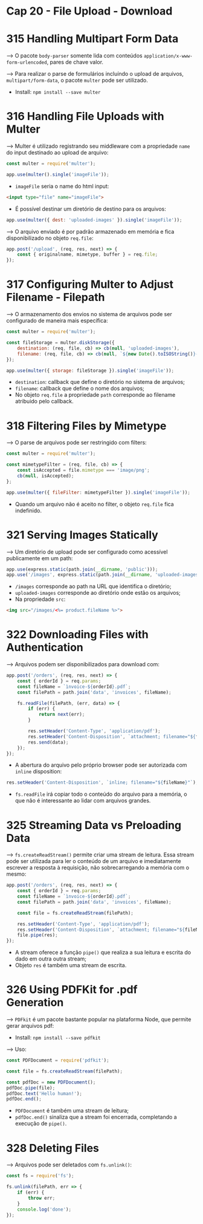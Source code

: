 # Cap 20 - File Upload - Download

# 315 Handling Multipart Form Data
--> O pacote `body-parser` somente lida com conteúdos `application/x-www-form-urlencoded`, 
pares de chave valor.

--> Para realizar o parse de formulários incluíndo o upload de arquivos, `multipart/form-data`, 
o pacote `multer` pode ser utilizado.
* Install: `npm install --save multer`

# 316 Handling File Uploads with Multer
--> Multer é utilizado registrando seu middleware com a propriedade `name` do input destinado ao upload 
de arquivo:
```javascript
const multer = require('multer');

app.use(multer().single('imageFile'));
```
* `imageFile` seria o name do html input:
```html
<input type="file" name="imageFile">
```
* É possível destinar um diretório de destino para os arquivos:
```javascript
app.use(multer({ dest: 'uploaded-images' }).single('imageFile'));
```

--> O arquivo enviado é por padrão armazenado em memória e fica disponibilizado no objeto `req.file`:
```javascript
app.post('/upload', (req, res, next) => {
    const { originalname, mimetype, buffer } = req.file;
});
```

# 317 Configuring Multer to Adjust Filename - Filepath
--> O armazenamento dos envios no sistema de arquivos pode ser configurado de maneira mais específica:
```javascript
const multer = require('multer');

const fileStorage = multer.diskStorage({
    destination: (req, file, cb) => cb(null, 'uploaded-images'),
    filename: (req, file, cb) => cb(null, `${new Date().toISOString()}-${file.originalname}`)
});

app.use(multer({ storage: fileStorage }).single('imageFile'));
```
* `destination`: callback que define o diretório no sistema de arquivos;
* `filename`: callback que define o nome dos arquivos;
* No objeto `req.file` a propriedade `path` corresponde ao filename atribuido pelo callback.

# 318 Filtering Files by Mimetype
--> O parse de arquivos pode ser restringido com filters:
```javascript
const multer = require('multer');

const mimetypeFilter = (req, file, cb) => {
    const isAccepted = file.mimetype === 'image/png';
    cb(null, isAccepted);
};

app.use(multer({ fileFilter: mimetypeFilter }).single('imageFile'));
```
* Quando um arquivo não é aceito no filter, o objeto `req.file` fica indefinido.

# 321 Serving Images Statically
--> Um diretório de upload pode ser configurado como acessível publicamente em um path:
```javascript
app.use(express.static(path.join(__dirname, 'public')));
app.use('/images', express.static(path.join(__dirname, 'uploaded-images')));
```
* `/images` corresponde ao path na URL que identifica o diretório;
* `uploaded-images` corresponde ao diretório onde estão os arquivos;
* Na propriedade `src`:
```html
<img src="/images/<%= product.fileName %>">
```

# 322 Downloading Files with Authentication
--> Arquivos podem ser disponibilizados para download com:
```javascript
app.post('/orders', (req, res, next) => {
    const { orderId } = req.params;
    const fileName = `ìnvoice-${orderId}.pdf`;
    const filePath = path.join('data', 'invoices', fileName);

    fs.readFile(filePath, (err, data) => {
        if (err) {
            return next(err);
        }

        res.setHeader('Content-Type', 'application/pdf');
        res.setHeader('Content-Disposition', `attachment; filename="${fileName}"`);
        res.send(data);
    });
});
```
* A abertura do arquivo pelo próprio browser pode ser autorizada com `inline` disposition:
```javascript
res.setHeader('Content-Disposition', `inline; filename="${fileName}"`);
```
* `fs.readFile` irá copiar todo o conteúdo do arquivo para a memória, o que não é interessante ao 
lidar com arquivos grandes.

# 325 Streaming Data vs Preloading Data
--> `fs.createReadStream()` permite criar uma stream de leitura. Essa stream pode ser 
utilizada para ler o conteúdo de um arquivo e imediatamente escrever a resposta à requisição, não 
sobrecarregando a memória com o mesmo:
```javascript
app.post('/orders', (req, res, next) => {
    const { orderId } = req.params;
    const fileName = `ìnvoice-${orderId}.pdf`;
    const filePath = path.join('data', 'invoices', fileName);

    const file = fs.createReadStream(filePath);

    res.setHeader('Content-Type', 'application/pdf');
    res.setHeader('Content-Disposition', `attachment; filename="${fileName}"`);
    file.pipe(res);
});
```
* A stream oferece a função `pipe()` que realiza a sua leitura e escrita do dado em outra outra stream;
* Objeto `res` é também uma stream de escrita.

# 326 Using PDFKit for .pdf Generation
--> `PDFkit` é um pacote bastante popular na plataforma Node, que permite gerar arquivos pdf:
* Install: `npm install --save pdfkit`

--> Uso:
```javascript
const PDFDocument = require('pdfkit');

const file = fs.createReadStream(filePath);

const pdfDoc = new PDFDocument();
pdfDoc.pipe(file);
pdfDoc.text('Hello human!');
pdfDoc.end();
```
* `PDFDocument` é também uma stream de leitura;
* `pdfDoc.end()` sinaliza que a stream foi encerrada, completando a execução de `pipe()`.

# 328 Deleting Files
--> Arquivos pode ser deletados com `fs.unlink()`:
```javascript
const fs = require('fs');

fs.unlink(filePath, err => {
    if (err) {
        throw err;
    }
    console.log('done');
});
```